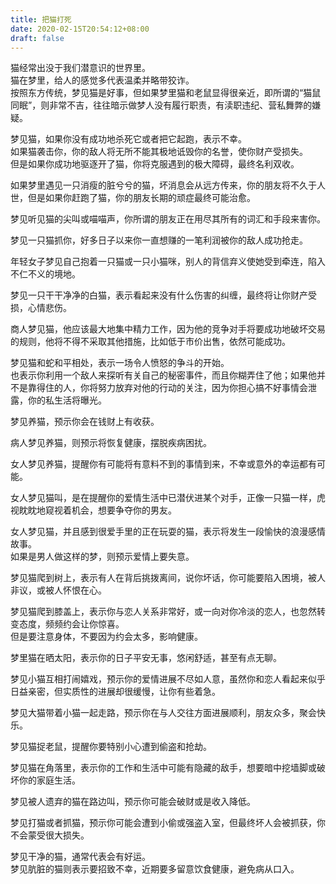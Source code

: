 ```yaml
---
title: 把猫打死
date: 2020-02-15T20:54:12+08:00
draft: false
---
```


猫经常出没于我们潜意识的世界里。<br>
猫在梦里，给人的感觉多代表温柔并略带狡诈。<br>
按照东方传统，梦见猫是好事，但如果梦里猫和老鼠显得很亲近，即所谓的“猫鼠同眠”，则非常不吉，往往暗示做梦人没有履行职责，有渎职违纪、营私舞弊的嫌疑。<br>



梦见猫，如果你没有成功地杀死它或者把它起跑，表示不幸。<br>
如果猫袭击你，你的敌人将无所不能其极地诋毁你的名誉，使你财产受损失。<br>
但是如果你成功地驱逐开了猫，你将克服遇到的极大障碍，最终名利双收。<br>



如果梦里遇见一只消瘦的脏兮兮的猫，坏消息会从远方传来，你的朋友将不久于人世，但是如果你赶跑了猫，你的朋友长期的顽症最终可能治愈。<br>



梦见听见猫的尖叫或喵喵声，你所谓的朋友正在用尽其所有的词汇和手段来害你。<br>



梦见一只猫抓你，好多日子以来你一直想赚的一笔利润被你的敌人成功抢走。<br>



年轻女子梦见自己抱着一只猫或一只小猫咪，别人的背信弃义使她受到牵连，陷入不仁不义的境地。<br>



梦见一只干干净净的白猫，表示看起来没有什么伤害的纠缠，最终将让你财产受损，心情悲伤。<br>



商人梦见猫，他应该最大地集中精力工作，因为他的竞争对手将要成功地破坏交易的规则，他将不得不采取其他措施，比如低于市价出售，依然可能成功。<br>



梦见猫和蛇和平相处，表示一场令人愤怒的争斗的开始。<br>
也表示你利用一个敌人来探听有关自己的秘密事件，而且你糊弄住了他；如果他并不是靠得住的人，你将努力放弃对他的行动的关注，因为你担心搞不好事情会泄露，你的私生活将曝光。<br>



梦见养猫，预示你会在钱财上有收获。<br>



病人梦见养猫，则预示将恢复健康，摆脱疾病困扰。<br>



女人梦见养猫，提醒你有可能将有意料不到的事情到来，不幸或意外的幸运都有可能。<br>



女人梦见猫叫，是在提醒你的爱情生活中已潜伏进某个对手，正像一只猫一样，虎视眈眈地窥视着机会，想要争夺你的男友。<br>



女人梦见猫，并且感到很爱手里的正在玩耍的猫，表示将发生一段愉快的浪漫感情故事。<br>
如果是男人做这样的梦，则预示爱情上要失意。<br>



梦见猫爬到树上，表示有人在背后挑拨离间，说你坏话，你可能要陷入困境，被人非议，或被人怀恨在心。<br>



梦见猫爬到膝盖上，表示你与恋人关系非常好，或一向对你冷淡的恋人，也忽然转变态度，频频约会让你惊喜。<br>
但是要注意身体，不要因为约会太多，影响健康。<br>



梦里猫在晒太阳，表示你的日子平安无事，悠闲舒适，甚至有点无聊。<br>



梦见小猫互相打闹嬉戏，预示你的爱情进展不尽如人意，虽然你和恋人看起来似乎日益亲密，但实质性的进展却很缓慢，让你有些着急。<br>



梦见大猫带着小猫一起走路，预示你在与人交往方面进展顺利，朋友众多，聚会快乐。<br>



梦见猫捉老鼠，提醒你要特别小心遭到偷盗和抢劫。<br>



梦见猫在角落里，表示你的工作和生活中可能有隐藏的敌手，想要暗中挖墙脚或破坏你的家庭生活。<br>



梦见被人遗弃的猫在路边叫，预示你可能会破财或是收入降低。<br>



梦见打猫或者抓猫，预示你可能会遭到小偷或强盗入室，但最终坏人会被抓获，你不会蒙受很大损失。<br>



梦见干净的猫，通常代表会有好运。<br>
梦见肮脏的猫则表示要招致不幸，近期要多留意饮食健康，避免病从口入。<br>
